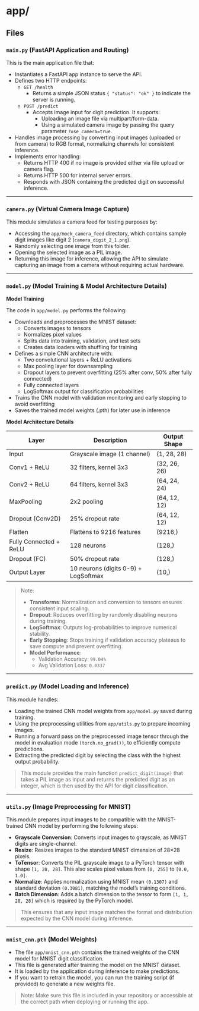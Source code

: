 # app/

## Files

### `main.py` (**FastAPI Application and Routing**)

This is the main application file that:
- Instantiates a FastAPI app instance to serve the API.
- Defines two HTTP endpoints:
  - `GET /health`
    - Returns a simple JSON status `{ "status": "ok" }` to indicate the server is running.
  - `POST /predict`
    - Accepts image input for digit prediction. It supports:
      - Uploading an image file via multipart/form-data.
      - Using a simulated camera image by passing the query parameter `?use_camera=true`.
- Handles image processing by converting input images (uploaded or from camera) to RGB format, normalizing channels for consistent inference.
- Implements error handling:
  - Returns HTTP 400 if no image is provided either via file upload or camera flag.
  - Returns HTTP 500 for internal server errors.
  - Responds with JSON containing the predicted digit on successful inference.

---

### `camera.py` (**Virtual Camera Image Capture**)

This module simulates a camera feed for testing purposes by:
- Accessing the `app/mock_camera_feed` directory, which contains sample digit images like digit 2 (`camera_digit_2_1.png`).
- Randomly selecting one image from this folder.
- Opening the selected image as a PIL image.
- Returning this image for inference, allowing the API to simulate capturing an image from a camera without requiring actual hardware.
---

### `model.py` (**Model Training** & **Model Architecture Details**)

**Model Training**

The code in `app/model.py` performs the following:
- Downloads and preprocesses the MNIST dataset:
  - Converts images to tensors
  - Normalizes pixel values
  - Splits data into training, validation, and test sets
  - Creates data loaders with shuffling for training
- Defines a simple CNN architecture with:
  - Two convolutional layers + ReLU activations
  - Max pooling layer for downsampling
  - Dropout layers to prevent overfitting (25% after conv, 50% after fully connected)
  - Fully connected layers
  - LogSoftmax output for classification probabilities
- Trains the CNN model with validation monitoring and early stopping to avoid overfitting
- Saves the trained model weights (.pth) for later use in inference

**Model Architecture Details**

| Layer                  | Description                          | Output Shape |
| ---------------------- | ------------------------------------ | ------------ |
| Input                  | Grayscale image (1 channel)          | (1, 28, 28)  |
| Conv1 + ReLU           | 32 filters, kernel 3x3               | (32, 26, 26) |
| Conv2 + ReLU           | 64 filters, kernel 3x3               | (64, 24, 24) |
| MaxPooling             | 2x2 pooling                          | (64, 12, 12) |
| Dropout (Conv2D)       | 25% dropout rate                     | (64, 12, 12) |
| Flatten                | Flattens to 9216 features            | (9216,)      |
| Fully Connected + ReLU | 128 neurons                          | (128,)       |
| Dropout (FC)           | 50% dropout rate                     | (128,)       |
| Output Layer           | 10 neurons (digits 0-9) + LogSoftmax | (10,)        |

> Note:
>
> - **Transforms**: Normalization and conversion to tensors ensures consistent input scaling.
> -  **Dropout**: Reduces overfitting by randomly disabling neurons during training.
> -  **LogSoftmax**: Outputs log-probabilities to improve numerical stability.
> -  **Early Stopping**: Stops training if validation accuracy plateaus to save compute and prevent overfitting.
> -  **Model Performance**:
>     - Validation Accuracy: `99.04%`
>     - Avg Validation Loss: `0.0337`
---

### `predict.py` (**Model Loading and Inference**)

This module handles:
- Loading the trained CNN model weights from `app/model.py` saved during training.
- Using the preprocessing utilities from `app/utils.py` to prepare incoming images.
- Running a forward pass on the preprocessed image tensor through the model in evaluation mode `(torch.no_grad())`, to efficiently compute predictions.
- Extracting the predicted digit by selecting the class with the highest output probability.

> This module provides the main function `predict_digit(image)` that takes a PIL image as input and returns the predicted digit as an integer, which is then used by the API for digit classification.

---

### `utils.py` (**Image Preprocessing for MNIST**)

This module prepares input images to be compatible with the MNIST-trained CNN model by performing the following steps:
- **Grayscale Conversion**: Converts input images to grayscale, as MNIST digits are single-channel.
- **Resize**: Resizes images to the standard MNIST dimension of 28×28 pixels.
- **ToTensor**: Converts the PIL grayscale image to a PyTorch tensor with shape `[1, 28, 28]`. This also scales pixel values from `[0, 255]` to `[0.0, 1.0]`.
- **Normalize**: Applies normalization using MNIST mean `(0.1307)` and standard deviation `(0.3081)`, matching the model’s training conditions.
- **Batch Dimension**: Adds a batch dimension to the tensor to form `[1, 1, 28, 28]` which is required by the PyTorch model.

> This ensures that any input image matches the format and distribution expected by the CNN model during inference.

---

### `mnist_cnn.pth` (**Model Weights**)

- The file `app/mnist_cnn.pth` contains the trained weights of the CNN model for MNIST digit classification.
- This file is generated after training the model on the MNIST dataset.
- It is loaded by the application during inference to make predictions.
- If you want to retrain the model, you can run the training script (if provided) to generate a new weights file.

> Note: Make sure this file is included in your repository or accessible at the correct path when deploying or running the app.
